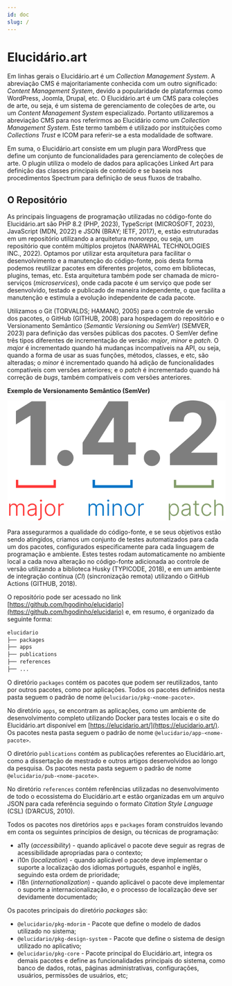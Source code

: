 ```yaml
---
id: doc
slug: /
---
```


# Elucidário.art

Em linhas gerais o Elucidário.art é um _Collection Management System_. A abreviação CMS é majoritariamente conhecida com um outro significado: _Content Management System_, devido a popularidade de plataformas como WordPress, Joomla, Drupal, etc. O Elucidário.art é um CMS para coleções de arte, ou seja, é um sistema de gerenciamento de coleções de arte, ou um _Content Management System_ especializado. Portanto utilizaremos a abreviação CMS para nos referirmos ao Elucidário como um _Collection Management System_. Este termo também é utilizado por instituições como _Collections Trust_ e ICOM para referir-se a esta modalidade de software.

Em suma, o Elucidário.art consiste em um plugin para WordPress que define um conjunto de funcionalidades para gerenciamento de coleções de arte. O plugin utiliza o modelo de dados para aplicações Linked Art para definição das classes principais de conteúdo e se baseia nos procedimentos Spectrum para definição de seus fluxos de trabalho.

## O Repositório

As principais linguagens de programação utilizadas no código-fonte do Elucidário.art são PHP 8.2 (PHP, 2023), TypeScript (MICROSOFT, 2023), JavaScript (MDN, 2022) e JSON (BRAY; IETF, 2017), e, estão estruturadas em um repositório utilizando a arquitetura _monorepo_, ou seja, um repositório que contém múltiplos projetos (NARWHAL TECHNOLOGIES INC., 2022). Optamos por utilizar esta arquitetura para facilitar o desenvolvimento e a manutenção do código-fonte, pois desta forma podemos reutilizar pacotes em diferentes projetos, como em bibliotecas, plugins, temas, etc. Esta arquitetura também pode ser chamada de micro-serviços (_microservices_), onde cada pacote é um serviço que pode ser desenvolvido, testado e publicado de maneira independente, o que facilita a manutenção e estimula a evolução independente de cada pacote.

Utilizamos o Git (TORVALDS; HAMANO, 2005) para o controle de versão dos pacotes, o GitHub (GITHUB, 2008) para hospedagem do repositório e o Versionamento Semântico (_Semantic Versioning_ ou _SemVer_) (SEMVER, 2023) para definição das versões públicas dos pacotes. O SemVer define três tipos diferentes de incrementação de versão: _major_, _minor_ e _patch_. O _major_ é incrementado quando há mudanças incompatíveis na API, ou seja, quando a forma de usar as suas funções, métodos, classes, e etc, são alteradas; o _minor_ é incrementado quando há adição de funcionalidades compatíveis com versões anteriores; e o _patch_ é incrementado quando há correção de _bugs_, também compatíveis com versões anteriores.

**Exemplo de Versionamento Semântico (SemVer)**

![Fonte: Elaborado pelo autor, com base no SemVer.org](../static/img/SemVer.png)

Para assegurarmos a qualidade do código-fonte, e se seus objetivos estão sendo atingidos, criamos um conjunto de testes automatizados para cada um dos pacotes, configurados especificamente para cada linguagem de programação e ambiente. Estes testes rodam automaticamente no ambiente local a cada nova alteração no código-fonte adicionada ao controle de versão utilizando a biblioteca Husky (TYPICODE, 2018), e em um ambiente de integração contínua (_CI_) (sincronização remota) utilizando o GitHub Actions (GITHUB, 2018).

O repositório pode ser acessado no link [https://github.com/hgodinho/elucidario](https://github.com/hgodinho/elucidario) e, em resumo, é organizado da seguinte forma:

```bash
elucidario
├── packages
├── apps
├── publications
├── references
├── ...
```

O diretório `packages` contém os pacotes que podem ser reutilizados, tanto por outros pacotes, como por aplicações. Todos os pacotes definidos nesta pasta seguem o padrão de nome `@elucidario/pkg-<nome-pacote>`.

No diretório `apps`, se encontram as aplicações, como um ambiente de desenvolvimento completo utilizando Docker para testes locais e o site do Elucidário.art disponível em [https://elucidario.art/](https://elucidario.art/). Os pacotes nesta pasta seguem o padrão de nome `@elucidario/app-<nome-pacote>`.

O diretório `publications` contém as publicações referentes ao Elucidário.art, como a dissertação de mestrado e outros artigos desenvolvidos ao longo da pesquisa. Os pacotes nesta pasta seguem o padrão de nome `@elucidario/pub-<nome-pacote>`.

No diretório `references` contém referências utilizadas no desenvolvimento de todo o ecossistema do Elucidário.art e estão organizadas em um arquivo JSON para cada referência seguindo o formato _Citation Style Language_ (CSL) (D’ARCUS, 2010).

Todos os pacotes nos diretórios `apps` e `packages` foram construídos levando em conta os seguintes princípios de design, ou técnicas de programação:

- a11y (_accessibility_) - quando aplicável o pacote deve seguir as regras de acessibilidade apropriadas para o contexto;
- i10n (_localization_) - quando aplicável o pacote deve implementar o suporte a localização dos idiomas português, espanhol e inglês, seguindo esta ordem de prioridade;
- i18n (_internationalization_) - quando aplicável o pacote deve implementar o suporte a internacionalização, e o processo de localização deve ser devidamente documentado;

Os pacotes principais do diretório _packages_ são:

- `@elucidario/pkg-mdorim` - Pacote que define o modelo de dados utilizado no sistema;
- `@elucidario/pkg-design-system` - Pacote que define o sistema de design utilizado no aplicativo;
- `@elucidario/pkg-core` - Pacote principal do Elucidário.art, integra os demais pacotes e define as funcionalidades principais do sistema, como banco de dados, rotas, páginas administrativas, configurações, usuários, permissões de usuários, etc;
